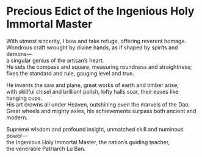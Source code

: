 # Precious Edict of the Ingenious Holy Immortal Master

With utmost sincerity, I bow and take refuge, offering reverent homage.  
Wondrous craft wrought by divine hands, as if shaped by spirits and demons—  
a singular genius of the artisan’s heart.  
He sets the compass and square, measuring roundness and straightness;  
fixes the standard and rule, gauging level and true.  

He invents the saw and plane, great works of earth and timber arise;  
with skillful chisel and brilliant polish, lofty halls soar, their eaves like hanging cups.  
His art crowns all under Heaven, outshining even the marvels of the Dao.  
Great wheels and mighty axles, his achievements surpass both ancient and modern.  

Supreme wisdom and profound insight, unmatched skill and numinous power—  
the Ingenious Holy Immortal Master, the nation’s guiding teacher,  
the venerable Patriarch Lu Ban.
